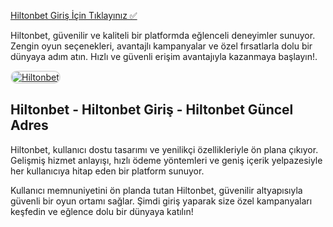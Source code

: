 <a href="https://shorto.link/iijTa">Hiltonbet Giriş İçin Tıklayınız ✅</a>

<p>Hiltonbet, güvenilir ve kaliteli bir platformda eğlenceli deneyimler sunuyor. Zengin oyun seçenekleri, avantajlı kampanyalar ve özel fırsatlarla dolu bir dünyaya adım atın. Hızlı ve güvenli erişim avantajıyla kazanmaya başlayın!.</p>

<a href="https://shorto.link/iijTa" title="Hiltonbet">
  <img src="https://i.ibb.co/MkY55wf/photo-2025-01-15-16-52-46.jpg" alt="Hiltonbet" style="max-width: 100%; border: 2px solid #ddd; border-radius: 10px;">
</a>

<h2>Hiltonbet - Hiltonbet Giriş - Hiltonbet Güncel Adres</h2>

<p>Hiltonbet, kullanıcı dostu tasarımı ve yenilikçi özellikleriyle ön plana çıkıyor. Gelişmiş hizmet anlayışı, hızlı ödeme yöntemleri ve geniş içerik yelpazesiyle her kullanıcıya hitap eden bir platform sunuyor.</p>

<p>Kullanıcı memnuniyetini ön planda tutan Hiltonbet, güvenilir altyapısıyla güvenli bir oyun ortamı sağlar. Şimdi giriş yaparak size özel kampanyaları keşfedin ve eğlence dolu bir dünyaya katılın!</p>
